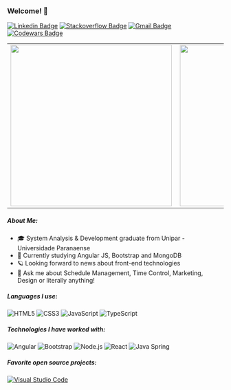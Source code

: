 ### Welcome! 🧿

[![Linkedin Badge](https://img.shields.io/badge/-LinkedIn-blue?style=flat-square&logo=Linkedin&logoColor=white&link=https://www.linkedin.com/in/gabrielllcunha/)](https://www.linkedin.com/in/gabrielllcunha/)
[![Stackoverflow Badge](https://img.shields.io/badge/-StackOverflow-4CA143?style=flat-square&logo=Stackoverflow&logoColor=white&link=https://stackoverflow.com/users/14464501/gabriel-cunha)](https://stackoverflow.com/users/14464501/gabriel-cunha)
[![Gmail Badge](https://img.shields.io/badge/-gabrielcunhasantos01@gmail.com-c14438?style=flat-square&logo=Gmail&logoColor=white&link=mailto:gabrielcunhasantos01@gmail.com)](mailto:gabrielcunhasantos01@gmail.com)
[![Codewars Badge](https://www.codewars.com/users/gabrielllcunha/badges/micro)](https://www.codewars.com/users/gabrielllcunha/badges/micro)

<center>
<table>
  <tr>
      <td><img width="375px" align="left" src="https://github-readme-stats.vercel.app/api/top-langs/?username=gabrielllcunha&hide=html&layout=compact&theme=monokai" /></td>
      <td><img width="375px" align="left" src="https://github-readme-stats.vercel.app/api?username=gabrielllcunha&theme=monokai" /></td>
  </tr>  
</table>
</center>

##### About Me:
- 🎓 System Analysis & Development graduate from Unipar - Universidade Paranaense
- :test_tube: Currently studying Angular JS, Bootstrap and MongoDB
- 🪐 Looking forward to news about front-end technologies
- :speech_balloon: Ask me about Schedule Management, Time Control, Marketing, Design or literally anything!

##### Languages I use:
![HTML5](https://img.shields.io/badge/-HTML5-000000?style=flat&logo=html5)
![CSS3](https://img.shields.io/badge/-CSS3-000000?style=flat&logo=css3)
![JavaScript](https://img.shields.io/badge/-JavaScript-000000?style=flat&logo=javascript)
![TypeScript](https://img.shields.io/badge/-TypeScript-000000?style=flat&logo=typescript)

##### Technologies I have worked with:
![Angular](https://img.shields.io/badge/-Angular-222222?style=flat&logo=angular&logoColor=E53935)
![Bootstrap](https://img.shields.io/badge/-Bootstrap-222222?style=flat&logo=bootstrap&logoColor=563D7C)
![Node.js](https://img.shields.io/badge/-Node.js-222222?style=flat&logo=node.js&logoColor=339933)
![React](https://img.shields.io/badge/-React-222222?style=flat&logo=React&logoColor=61DAFB)
![Java Spring](https://img.shields.io/badge/-Spring-222222?style=flat&logo=spring&logoColor=6DB33F)

##### Favorite open source projects:
[![Visual Studio Code](https://img.shields.io/badge/-VSCode-444444?style=flat&logo=visual-studio-code&logoColor=007ACC)](https://github.com/microsoft/vscode)
